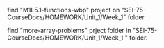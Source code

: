 find "M1L5.1-functions-wbp" project on "SEI-75-CourseDocs/HOMEWORK/Unit_1/Week_1" folder.

find "more-array-problems" prject folder in "SEI-75-CourseDocs/HOMEWORK/Unit_1/Week_1 " folder.